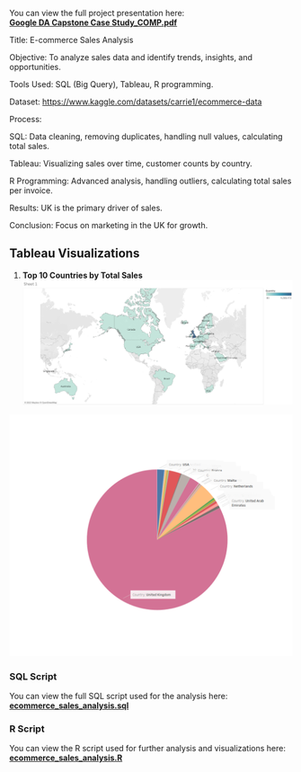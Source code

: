 You can view the full project presentation here:  
[**Google DA Capstone Case Study_COMP.pdf**](./Google%20DA%20Capstone%20Case%20Study_COMP.pdf)

Title: E-commerce Sales Analysis

Objective: To analyze sales data and identify trends, insights, and opportunities.

Tools Used: SQL (Big Query), Tableau, R programming.

Dataset: https://www.kaggle.com/datasets/carrie1/ecommerce-data

Process:

SQL: Data cleaning, removing duplicates, handling null values, calculating total sales.
  
Tableau: Visualizing sales over time, customer counts by country.
  
R Programming: Advanced analysis, handling outliers, calculating total sales per invoice.

Results: UK is the primary driver of sales.

Conclusion: Focus on marketing in the UK for growth.

## Tableau Visualizations
1. **Top 10 Countries by Total Sales**  
![Sales Trends](./Visualizations/Country_SLS.png)

![Top Countries](./Visualizations/WHERE_SLS_COMING2.png)

### SQL Script

You can view the full SQL script used for the analysis here:  
[**ecommerce_sales_analysis.sql**](./ecommerce_sales_analysis.sql)

### R Script

You can view the R script used for further analysis and visualizations here:  
[**ecommerce_sales_analysis.R**](./ecommerce_sales_analysis.R)

